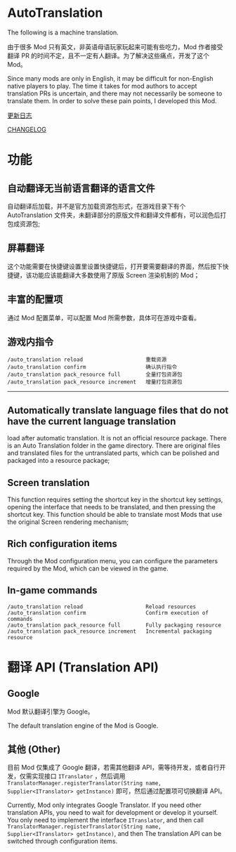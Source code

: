 # AutoTranslation

The following is a machine translation.

由于很多 Mod 只有英文，非英语母语玩家玩起来可能有些吃力，Mod 作者接受翻译 PR 的时间不定，且不一定有人翻译。为了解决这些痛点，开发了这个
Mod。

Since many mods are only in English, it may be difficult for non-English native players to play. The time it takes for
mod authors to accept translation PRs is uncertain, and there may not necessarily be someone to translate them. In order
to solve these pain points, I developed this Mod.

[更新日志](CHANGELOG.md)

[CHANGELOG](CHANGELOG_en.md)

# 功能

## 自动翻译无当前语言翻译的语言文件

自动翻译后加载，并不是官方加载资源包形式，在游戏目录下有个 AutoTranslation 文件夹，未翻译部分的原版文件和翻译文件都有，可以润色后打包成资源包;

## 屏幕翻译

这个功能需要在快捷键设置里设置快捷键后，打开要需要翻译的界面，然后按下快捷键，该功能应该能翻译大多数使用了原版 Screen 渲染机制的
Mod；

## 丰富的配置项

通过 Mod 配置菜单，可以配置 Mod 所需参数，具体可在游戏中查看。

## 游戏内指令

```
/auto_translation reload                    重载资源
/auto_translation confirm                   确认执行指令
/auto_translation pack_resource full        全量打包资源包
/auto_translation pack_resource increment   增量打包资源包
```

- - -

## Automatically translate language files that do not have the current language translation

load after automatic translation. It is not an official resource package. There is an Auto Translation folder in the
game directory. There are original files and translated files for the untranslated parts, which can be polished and
packaged into a resource package;

## Screen translation

This function requires setting the shortcut key in the shortcut key settings, opening the interface that needs to be
translated, and then pressing the shortcut key. This function should be able to translate most Mods that use the
original Screen rendering mechanism;

## Rich configuration items

Through the Mod configuration menu, you can configure the parameters required by the Mod, which can be viewed in the
game.

## In-game commands

```
/auto_translation reload                    Reload resources
/auto_translation confirm                   Confirm execution of commands
/auto_translation pack_resource full        Fully packaging resource
/auto_translation pack_resource increment   Incremental packaging resource
```

# 翻译 API (Translation API)

## Google

Mod 默认翻译引擎为 Google。

The default translation engine of the Mod is Google.

## 其他 (Other)

目前 Mod 仅集成了 Google 翻译，若需其他翻译 API，需等待开发，或者自行开发，仅需实现接口 `ITranslator`
，然后调用 `TranslatorManager.registerTranslator(String name, Supplier<ITranslator> getInstance)` 即可，然后通过配置项可切换翻译
API。

Currently, Mod only integrates Google Translator. If you need other translation APIs, you need to wait for development
or develop it yourself. You only need to implement the interface `ITranslator`, and then
call `TranslatorManager.registerTranslator(String name, Supplier<ITranslator> getInstance)`, and then The translation
API can be switched through configuration items.
